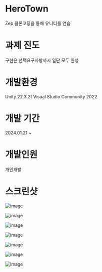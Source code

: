 # HeroTown
Zep 클론코딩을 통해 유니티를 연습

# 과제 진도
구현은 선택요구사항까지 일단 모두 완성

# 개발환경
Unity 22.3.2f
Visual Studio Community 2022

# 개발 기간
2024.01.21 ~

# 개발인원
개인개발

# 스크린샷
![image](https://github.com/cgtg/HeroTown/assets/88172590/9a47d9ae-bd6c-41d7-b547-66068ef2d7cc)

![image](https://github.com/cgtg/HeroTown/assets/88172590/89caafef-835f-416d-9438-7cd2e0b2365b)

![image](https://github.com/cgtg/HeroTown/assets/88172590/d2505a91-9b0c-48d5-807b-e791d425488b)

![image](https://github.com/cgtg/HeroTown/assets/88172590/586a60fc-46d9-4fc9-9e7f-b259fb42e4ea)

![image](https://github.com/cgtg/HeroTown/assets/88172590/3f655248-5261-4b6d-b2a8-a4ba318bcfe5)

![image](https://github.com/cgtg/HeroTown/assets/88172590/358bd63b-2f98-48db-9e91-608cd272d0fc)

![image](https://github.com/cgtg/HeroTown/assets/88172590/19fe3f4b-7d20-4e37-b736-53c3f8192063)

